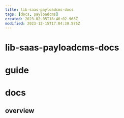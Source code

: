 ```yaml
---
title: lib-saas-payloadcms-docs
tags: [docs, payloadcms]
created: 2023-02-05T18:40:02.963Z
modified: 2023-12-15T17:04:30.575Z
---
```


# lib-saas-payloadcms-docs

# guide

# docs

## overview
